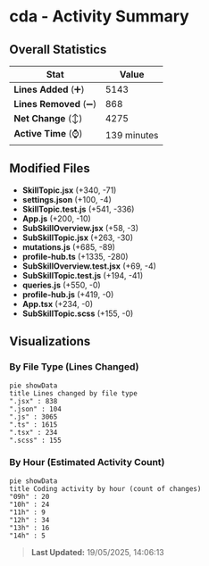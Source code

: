 # cda - Activity Summary 

## Overall Statistics

| Stat                   | Value                                                             |
| ---------------------- | ----------------------------------------------------------------- |
| **Lines Added** (➕)   | 5143                                          |
| **Lines Removed** (➖) | 868                                        |
| **Net Change** (↕)    | 4275                |
| **Active Time** (⌚)   | 139 minutes |


## Modified Files
- **SkillTopic.jsx** (+340, -71)
- **settings.json** (+100, -4)
- **SkillTopic.test.js** (+541, -336)
- **App.js** (+200, -10)
- **SubSkillOverview.jsx** (+58, -3)
- **SubSkillTopic.jsx** (+263, -30)
- **mutations.js** (+685, -89)
- **profile-hub.ts** (+1335, -280)
- **SubSkillOverview.test.jsx** (+69, -4)
- **SubSkillTopic.test.js** (+194, -41)
- **queries.js** (+550, -0)
- **profile-hub.js** (+419, -0)
- **App.tsx** (+234, -0)
- **SubSkillTopic.scss** (+155, -0)

## Visualizations

### By File Type (Lines Changed)

```mermaid
pie showData
title Lines changed by file type
".jsx" : 838
".json" : 104
".js" : 3065
".ts" : 1615
".tsx" : 234
".scss" : 155
```

### By Hour (Estimated Activity Count)

```mermaid
pie showData
title Coding activity by hour (count of changes)
"09h" : 20
"10h" : 24
"11h" : 9
"12h" : 34
"13h" : 16
"14h" : 5
```


> **Last Updated:** 19/05/2025, 14:06:13